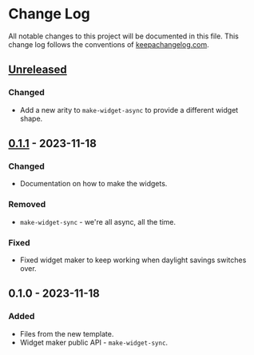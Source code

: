 # Change Log
All notable changes to this project will be documented in this file. This change log follows the conventions of [keepachangelog.com](http://keepachangelog.com/).

## [Unreleased]
### Changed
- Add a new arity to `make-widget-async` to provide a different widget shape.

## [0.1.1] - 2023-11-18
### Changed
- Documentation on how to make the widgets.

### Removed
- `make-widget-sync` - we're all async, all the time.

### Fixed
- Fixed widget maker to keep working when daylight savings switches over.

## 0.1.0 - 2023-11-18
### Added
- Files from the new template.
- Widget maker public API - `make-widget-sync`.

[Unreleased]: https://sourcehost.site/your-name/ica1/compare/0.1.1...HEAD
[0.1.1]: https://sourcehost.site/your-name/ica1/compare/0.1.0...0.1.1
